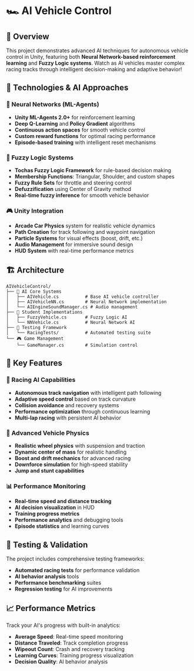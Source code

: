 # 🏎️ AI Vehicle Control

## 🚀 Overview

This project demonstrates advanced AI techniques for autonomous vehicle control in Unity, featuring both **Neural Network-based reinforcement learning** and **Fuzzy Logic systems**. Watch as AI vehicles master complex racing tracks through intelligent decision-making and adaptive behavior!

## 🧠 Technologies & AI Approaches

### 🤖 Neural Networks (ML-Agents)
- **Unity ML-Agents 2.0+** for reinforcement learning
- **Deep Q-Learning** and **Policy Gradient** algorithms
- **Continuous action spaces** for smooth vehicle control
- **Custom reward functions** for optimal racing performance
- **Episode-based training** with intelligent reset mechanisms

### 🎯 Fuzzy Logic Systems
- **Tochas Fuzzy Logic Framework** for rule-based decision making
- **Membership Functions**: Triangular, Shoulder, and custom shapes
- **Fuzzy Rule Sets** for throttle and steering control
- **Defuzzification** using Center of Gravity method
- **Real-time fuzzy inference** for smooth vehicle behavior

### 🎮 Unity Integration
- **Arcade Car Physics** system for realistic vehicle dynamics
- **Path Creation** for track following and waypoint navigation
- **Particle Systems** for visual effects (boost, drift, etc.)
- **Audio Management** for immersive sound design
- **HUD System** with real-time performance metrics

## 🏗️ Architecture

```
AIVehicleControl/
├── 🧠 AI Core Systems
│   ├── AIVehicle.cs          # Base AI vehicle controller
│   ├── AIVehicleNN.cs        # Neural Network implementation
│   └── AIEngineSoundManager.cs # Audio management
├── 🎯 Student Implementations
│   ├── FuzzyVehicle.cs       # Fuzzy Logic AI
│   └── NNVehicle.cs          # Neural Network AI
├── 🧪 Testing Framework
│   └── RacingTests/          # Automated testing suite
└── 🎮 Game Management
    └── GameManager.cs        # Simulation control
```

## 🎯 Key Features

### 🏁 Racing AI Capabilities
- **Autonomous track navigation** with intelligent path following
- **Adaptive speed control** based on track curvature
- **Collision avoidance** and recovery systems
- **Performance optimization** through continuous learning
- **Multi-lap racing** with persistent AI behavior

### 🔧 Advanced Vehicle Physics
- **Realistic wheel physics** with suspension and traction
- **Dynamic center of mass** for realistic handling
- **Boost and drift mechanics** for advanced racing
- **Downforce simulation** for high-speed stability
- **Jump and stunt capabilities**

### 📊 Performance Monitoring
- **Real-time speed and distance tracking**
- **AI decision visualization** in HUD
- **Training progress metrics**
- **Performance analytics** and debugging tools
- **Episode statistics** and learning curves

## 🧪 Testing & Validation

The project includes comprehensive testing frameworks:

- **Automated racing tests** for performance validation
- **AI behavior analysis** tools
- **Performance benchmarking** suites
- **Regression testing** for AI improvements

## 📈 Performance Metrics

Track your AI's progress with built-in analytics:

- **Average Speed**: Real-time speed monitoring
- **Distance Traveled**: Track completion progress  
- **Wipeout Count**: Crash and recovery tracking
- **Learning Curves**: Training progress visualization
- **Decision Quality**: AI behavior analysis
